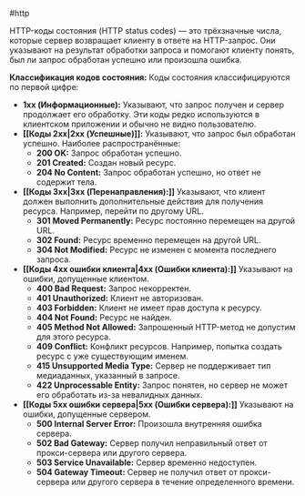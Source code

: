 #http 

HTTP-коды состояния (HTTP status codes) — это трёхзначные числа, которые сервер возвращает клиенту в ответе на HTTP-запрос. Они указывают на результат обработки запроса и помогают клиенту понять, был ли запрос обработан успешно или произошла ошибка.

**Классификация кодов состояния:**
Коды состояния классифицируются по первой цифре:
- **1xx (Информационные):** Указывают, что запрос получен и сервер продолжает его обработку. Эти коды редко используются в клиентском приложении и обычно не видно пользователю.
- **[[Коды 2xx|2xx (Успешные)]]:** Указывают, что запрос был обработан успешно. Наиболее распространённые:
    - **200 OK:** Запрос обработан успешно.
    - **201 Created:** Создан новый ресурс.
    - **204 No Content:** Запрос обработан успешно, но ответ не содержит тела.
- **[[Коды 3xx|3xx (Перенаправления):]]** Указывают, что клиент должен выполнить дополнительные действия для получения ресурса. Например, перейти по другому URL.
    - **301 Moved Permanently:** Ресурс постоянно перемещен на другой URL.
    - **302 Found:** Ресурс временно перемещен на другой URL.
    - **304 Not Modified:** Ресурс не изменен с момента последнего запроса.
- **[[Коды 4xx ошибки клиента|4xx (Ошибки клиента):]]** Указывают на ошибки, допущенные клиентом.
    - **400 Bad Request:** Запрос некорректен.
    - **401 Unauthorized:** Клиент не авторизован.
    - **403 Forbidden:** Клиент не имеет прав доступа к ресурсу.
    - **404 Not Found:** Ресурс не найден.
    - **405 Method Not Allowed:** Запрошенный HTTP-метод не допустим для этого ресурса.
    - **409 Conflict:** Конфликт ресурсов. Например, попытка создать ресурс с уже существующим именем.
    - **415 Unsupported Media Type:** Сервер не поддерживает тип медиаданных, указанный в запросе.
    - **422 Unprocessable Entity:** Запрос понятен, но сервер не может его обработать из-за невалидных данных.
- **[[Коды 5xx ошибки сервера|5xx (Ошибки сервера):]]** Указывают на ошибки, допущенные сервером.
    - **500 Internal Server Error:** Произошла внутренняя ошибка сервера.
    - **502 Bad Gateway:** Сервер получил неправильный ответ от прокси-сервера или другого сервера.
    - **503 Service Unavailable:** Сервер временно недоступен.
    - **504 Gateway Timeout:** Сервер не получил ответ от прокси-сервера или другого сервера в течение определенного времени.